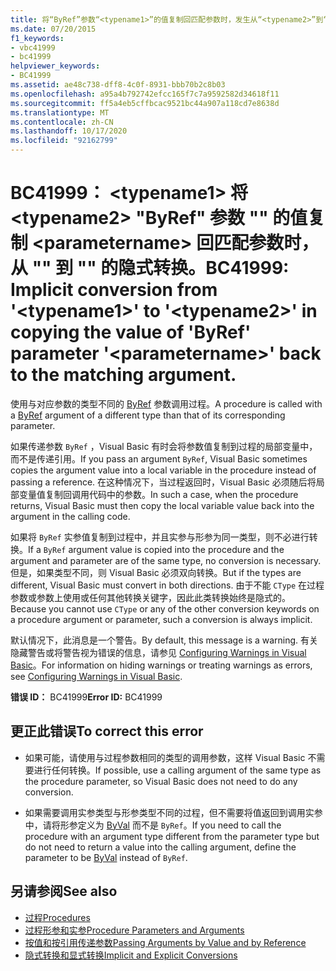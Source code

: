 ```yaml
---
title: 将“ByRef”参数“<typename1>”的值复制回匹配参数时，发生从“<typename2>”到“<parametername>”的隐式转换。
ms.date: 07/20/2015
f1_keywords:
- vbc41999
- bc41999
helpviewer_keywords:
- BC41999
ms.assetid: ae48c738-dff8-4c0f-8931-bbb70b2c8b03
ms.openlocfilehash: a95a4b792742efcc165f7c7a9592582d34618f11
ms.sourcegitcommit: ff5a4eb5cffbcac9521bc44a907a118cd7e8638d
ms.translationtype: MT
ms.contentlocale: zh-CN
ms.lasthandoff: 10/17/2020
ms.locfileid: "92162799"
---
```

# <a name="bc41999-implicit-conversion-from-typename1-to-typename2-in-copying-the-value-of-byref-parameter-parametername-back-to-the-matching-argument"></a><span data-ttu-id="b268d-102">BC41999： \<typename1> 将 \<typename2> "ByRef" 参数 "" 的值复制 \<parametername> 回匹配参数时，从 "" 到 "" 的隐式转换。</span><span class="sxs-lookup"><span data-stu-id="b268d-102">BC41999: Implicit conversion from '\<typename1>' to '\<typename2>' in copying the value of 'ByRef' parameter '\<parametername>' back to the matching argument.</span></span>

<span data-ttu-id="b268d-103">使用与对应参数的类型不同的 [ByRef](../modifiers/byref.md) 参数调用过程。</span><span class="sxs-lookup"><span data-stu-id="b268d-103">A procedure is called with a [ByRef](../modifiers/byref.md) argument of a different type than that of its corresponding parameter.</span></span>

 <span data-ttu-id="b268d-104">如果传递参数 `ByRef` ，Visual Basic 有时会将参数值复制到过程的局部变量中，而不是传递引用。</span><span class="sxs-lookup"><span data-stu-id="b268d-104">If you pass an argument `ByRef`, Visual Basic sometimes copies the argument value into a local variable in the procedure instead of passing a reference.</span></span> <span data-ttu-id="b268d-105">在这种情况下，当过程返回时，Visual Basic 必须随后将局部变量值复制回调用代码中的参数。</span><span class="sxs-lookup"><span data-stu-id="b268d-105">In such a case, when the procedure returns, Visual Basic must then copy the local variable value back into the argument in the calling code.</span></span>

 <span data-ttu-id="b268d-106">如果将 `ByRef` 实参值复制到过程中，并且实参与形参为同一类型，则不必进行转换。</span><span class="sxs-lookup"><span data-stu-id="b268d-106">If a `ByRef` argument value is copied into the procedure and the argument and parameter are of the same type, no conversion is necessary.</span></span> <span data-ttu-id="b268d-107">但是，如果类型不同，则 Visual Basic 必须双向转换。</span><span class="sxs-lookup"><span data-stu-id="b268d-107">But if the types are different, Visual Basic must convert in both directions.</span></span> <span data-ttu-id="b268d-108">由于不能 `CType` 在过程参数或参数上使用或任何其他转换关键字，因此此类转换始终是隐式的。</span><span class="sxs-lookup"><span data-stu-id="b268d-108">Because you cannot use `CType` or any of the other conversion keywords on a procedure argument or parameter, such a conversion is always implicit.</span></span>

 <span data-ttu-id="b268d-109">默认情况下，此消息是一个警告。</span><span class="sxs-lookup"><span data-stu-id="b268d-109">By default, this message is a warning.</span></span> <span data-ttu-id="b268d-110">有关隐藏警告或将警告视为错误的信息，请参见 [Configuring Warnings in Visual Basic](/visualstudio/ide/configuring-warnings-in-visual-basic)。</span><span class="sxs-lookup"><span data-stu-id="b268d-110">For information on hiding warnings or treating warnings as errors, see [Configuring Warnings in Visual Basic](/visualstudio/ide/configuring-warnings-in-visual-basic).</span></span>

 <span data-ttu-id="b268d-111">**错误 ID：** BC41999</span><span class="sxs-lookup"><span data-stu-id="b268d-111">**Error ID:** BC41999</span></span>

## <a name="to-correct-this-error"></a><span data-ttu-id="b268d-112">更正此错误</span><span class="sxs-lookup"><span data-stu-id="b268d-112">To correct this error</span></span>

- <span data-ttu-id="b268d-113">如果可能，请使用与过程参数相同的类型的调用参数，这样 Visual Basic 不需要进行任何转换。</span><span class="sxs-lookup"><span data-stu-id="b268d-113">If possible, use a calling argument of the same type as the procedure parameter, so Visual Basic does not need to do any conversion.</span></span>

- <span data-ttu-id="b268d-114">如果需要调用实参类型与形参类型不同的过程，但不需要将值返回到调用实参中，请将形参定义为 [ByVal](../modifiers/byval.md) 而不是 `ByRef`。</span><span class="sxs-lookup"><span data-stu-id="b268d-114">If you need to call the procedure with an argument type different from the parameter type but do not need to return a value into the calling argument, define the parameter to be [ByVal](../modifiers/byval.md) instead of `ByRef`.</span></span>

## <a name="see-also"></a><span data-ttu-id="b268d-115">另请参阅</span><span class="sxs-lookup"><span data-stu-id="b268d-115">See also</span></span>

- [<span data-ttu-id="b268d-116">过程</span><span class="sxs-lookup"><span data-stu-id="b268d-116">Procedures</span></span>](../../programming-guide/language-features/procedures/index.md)
- [<span data-ttu-id="b268d-117">过程形参和实参</span><span class="sxs-lookup"><span data-stu-id="b268d-117">Procedure Parameters and Arguments</span></span>](../../programming-guide/language-features/procedures/procedure-parameters-and-arguments.md)
- [<span data-ttu-id="b268d-118">按值和按引用传递参数</span><span class="sxs-lookup"><span data-stu-id="b268d-118">Passing Arguments by Value and by Reference</span></span>](../../programming-guide/language-features/procedures/passing-arguments-by-value-and-by-reference.md)
- [<span data-ttu-id="b268d-119">隐式转换和显式转换</span><span class="sxs-lookup"><span data-stu-id="b268d-119">Implicit and Explicit Conversions</span></span>](../../programming-guide/language-features/data-types/implicit-and-explicit-conversions.md)
